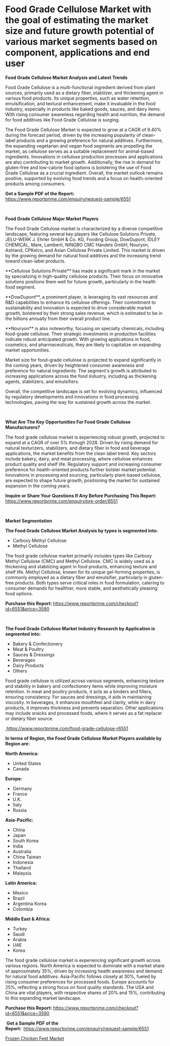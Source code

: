 <p><h1>Food Grade Cellulose Market with the goal of estimating the market size and future growth potential of various market segments based on component, applications and end user</h1></p><p><strong>Food Grade Cellulose Market Analysis and Latest Trends</strong></p>
<p><p>Food Grade Cellulose is a multi-functional ingredient derived from plant sources, primarily used as a dietary fiber, stabilizer, and thickening agent in various food products. Its unique properties, such as water retention, emulsification, and textural enhancement, make it invaluable in the food industry, especially in products like baked goods, sauces, and dairy items. With rising consumer awareness regarding health and nutrition, the demand for food additives like Food Grade Cellulose is surging.</p><p>The Food Grade Cellulose Market is expected to grow at a CAGR of 9.40% during the forecast period, driven by the increasing popularity of clean-label products and a growing preference for natural additives. Furthermore, the expanding vegetarian and vegan food segments are propelling the market, as cellulose serves as a suitable replacement for animal-based ingredients. Innovations in cellulose production processes and applications are also contributing to market growth. Additionally, the rise in demand for gluten-free and low-calorie food options is bolstering the use of Food Grade Cellulose as a crucial ingredient. Overall, the market outlook remains positive, supported by evolving food trends and a focus on health-oriented products among consumers.</p></p>
<p><strong>Get a Sample PDF of the Report:&nbsp;</strong> <a href="https://www.reportprime.com/enquiry/request-sample/6551?utm_campaign=3345&utm_medium=2&utm_source=Github&utm_content=ia&utm_term=19032025&utm_id=food-grade-cellulose">https://www.reportprime.com/enquiry/request-sample/6551</a></p>
<p>&nbsp;</p>
<p><strong>Food Grade Cellulose Major Market Players</strong></p>
<p><p>The Food Grade Cellulose market is characterized by a diverse competitive landscape, featuring several key players like Cellulose Solutions Private, JELU-WERK J. Ehrler GmbH & Co. KG, Fooding Group, DowDupont, IDLEY CHEMICAL, Mare, Lamberti, NINGBO CMC Handels GmbH, Nouryon, Ashland, CPKelco, and Asian Cellulose Private Limited. This market is driven by the growing demand for natural food additives and the increasing trend toward clean-label products.</p><p>**Cellulose Solutions Private** has made a significant mark in the market by specializing in high-quality cellulose products. Their focus on innovative solutions positions them well for future growth, particularly in the health food segment.</p><p>**DowDupont**, a prominent player, is leveraging its vast resources and R&D capabilities to enhance its cellulose offerings. Their commitment to sustainability and innovation is expected to drive considerable market growth, bolstered by their strong sales revenue, which is estimated to be in the billions annually from their overall product line.</p><p>**Nouryon** is also noteworthy, focusing on specialty chemicals, including food-grade cellulose. Their strategic investments in production facilities indicate robust anticipated growth. With growing applications in food, cosmetics, and pharmaceuticals, they are likely to capitalize on expanding market opportunities.</p><p>Market size for food-grade cellulose is projected to expand significantly in the coming years, driven by heightened consumer awareness and preference for natural ingredients. The segment's growth is attributed to increasing applications across the food industry, including as thickening agents, stabilizers, and emulsifiers.</p><p>Overall, the competitive landscape is set for evolving dynamics, influenced by regulatory developments and innovations in food processing technologies, paving the way for sustained growth across the market.</p></p>
<p>&nbsp;</p>
<p><strong>What Are The Key Opportunities For Food Grade Cellulose Manufacturers?</strong></p>
<p><p>The food grade cellulose market is experiencing robust growth, projected to expand at a CAGR of over 5% through 2028. Driven by rising demand for natural texturizers, stabilizers, and dietary fiber in food and beverage applications, the market benefits from the clean label trend. Key sectors include bakery, dairy, and meat processing, where cellulose enhances product quality and shelf life. Regulatory support and increasing consumer preference for health-oriented products further bolster market potential. Innovations in processing and sourcing, particularly plant-based cellulose, are expected to shape future growth, positioning the market for sustained expansion in the coming years.</p></p>
<p><strong>Inquire or Share Your Questions If Any Before Purchasing This Report:</strong> <a href="https://www.reportprime.com/enquiry/pre-order/6551?utm_campaign=3345&utm_medium=2&utm_source=Github&utm_content=ia&utm_term=19032025&utm_id=food-grade-cellulose">https://www.reportprime.com/enquiry/pre-order/6551</a></p>
<p>&nbsp;</p>
<p><strong>Market Segmentation</strong></p>
<p><strong>The Food Grade Cellulose Market Analysis by types is segmented into:</strong></p>
<p><ul><li>Carboxy Methyl Cellulose</li><li>Methyl Cellulose</li></ul></p>
<p><p>The food grade cellulose market primarily includes types like Carboxy Methyl Cellulose (CMC) and Methyl Cellulose. CMC is widely used as a thickening and stabilizing agent in food products, enhancing texture and shelf life. Methyl Cellulose, known for its unique gel-forming properties, is commonly employed as a dietary fiber and emulsifier, particularly in gluten-free products. Both types serve critical roles in food formulation, catering to consumer demands for healthier, more stable, and aesthetically pleasing food options.</p></p>
<p><strong>Purchase this Report:&nbsp;</strong><a href="https://www.reportprime.com/checkout?id=6551&price=3590&utm_campaign=3345&utm_medium=2&utm_source=Github&utm_content=ia&utm_term=19032025&utm_id=food-grade-cellulose">https://www.reportprime.com/checkout?id=6551&price=3590</a></p>
<p>&nbsp;</p>
<p><strong>The Food Grade Cellulose Market Industry Research by Application is segmented into:</strong></p>
<p><ul><li>Bakery & Confectionery</li><li>Meat & Poultry</li><li>Sauces & Dressings</li><li>Beverages</li><li>Dairy Products</li><li>Others</li></ul></p>
<p><p>Food grade cellulose is utilized across various segments, enhancing texture and stability in bakery and confectionery items while improving moisture retention. In meat and poultry products, it acts as a binders and fillers, ensuring consistency. For sauces and dressings, it aids in maintaining viscosity. In beverages, it enhances mouthfeel and clarity, while in dairy products, it improves thickness and prevents separation. Other applications may include snacks and processed foods, where it serves as a fat replacer or dietary fiber source.</p></p>
<p><a href="https://www.reportprime.com/food-grade-cellulose-r6551?utm_campaign=3345&utm_medium=2&utm_source=Github&utm_content=ia&utm_term=19032025&utm_id=food-grade-cellulose">&nbsp;https://www.reportprime.com/food-grade-cellulose-r6551</a></p>
<p><strong>In terms of Region, the Food Grade Cellulose Market Players available by Region are:</strong></p>
<p>
    <p> <strong> North America: </strong>
        <ul>
            <li>United States</li>
            <li>Canada</li>
        </ul>
        </p> 
    <p> <strong> Europe: </strong>
        <ul>
            <li>Germany</li>
            <li>France</li>
            <li>U.K.</li>
            <li>Italy</li>
            <li>Russia</li>
        </ul>
        </p> 
    <p> <strong> Asia-Pacific: </strong>
        <ul>
            <li>China</li>
            <li>Japan</li>
            <li>South Korea</li>
            <li>India</li>
            <li>Australia</li>
            <li>China Taiwan</li>
            <li>Indonesia</li>
            <li>Thailand</li>
            <li>Malaysia</li>
        </ul>
        </p> 
    <p> <strong> Latin America: </strong>
        <ul>
            <li>Mexico</li>
            <li>Brazil</li>
            <li>Argentina Korea</li>
            <li>Colombia</li>
        </ul>
        </p> 
    <p> <strong> Middle East & Africa: </strong>
        <ul>
            <li>Turkey</li>
            <li>Saudi</li>
            <li>Arabia</li>
            <li>UAE</li>
            <li>Korea</li>
        </ul>
    </p>
    </p>
<p><p>The food grade cellulose market is experiencing significant growth across various regions. North America is expected to dominate with a market share of approximately 35%, driven by increasing health awareness and demand for natural food additives. Asia-Pacific follows closely at 30%, fueled by rising consumer preferences for processed foods. Europe accounts for 25%, reflecting a strong focus on food quality standards. The USA and China are vital players, with respective shares of 20% and 15%, contributing to this expanding market landscape.</p></p>
<p><strong>Purchase this Report: </strong><a href="https://www.reportprime.com/checkout?id=6551&price=3590&utm_campaign=3345&utm_medium=2&utm_source=Github&utm_content=ia&utm_term=19032025&utm_id=food-grade-cellulose">https://www.reportprime.com/checkout?id=6551&price=3590</a></p>
<p>&nbsp;<strong>Get a Sample PDF of the Report:&nbsp;&nbsp;</strong><a href="https://www.reportprime.com/enquiry/request-sample/6551?utm_campaign=3345&utm_medium=2&utm_source=Github&utm_content=ia&utm_term=19032025&utm_id=food-grade-cellulose">https://www.reportprime.com/enquiry/request-sample/6551</a></p>
<p><strong></strong></p>
<p><p><a href="https://github.com/kuziaaring40/Market-Research-Report-List-1/blob/main/frozen-chicken-feet-market.md?utm_campaign=3345&utm_medium=2&utm_source=Github&utm_content=ia&utm_term=19032025&utm_id=food-grade-cellulose">Frozen Chicken Feet Market</a></p></p>